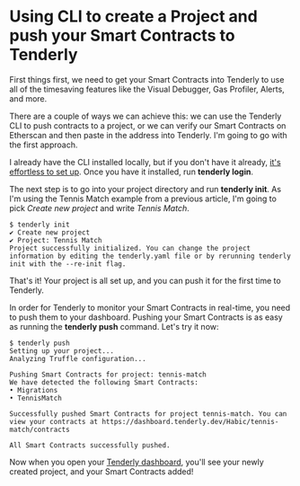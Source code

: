 # Using CLI to create a Project and push your Smart Contracts to Tenderly

First things first, we need to get your Smart Contracts into Tenderly to use all of the timesaving features like the Visual Debugger, Gas Profiler, Alerts, and more.

There are a couple of ways we can achieve this: we can use the Tenderly CLI to push contracts to a project, or we can verify our Smart Contracts on Etherscan and then paste in the address into Tenderly. I'm going to go with the first approach.

I already have the CLI installed locally, but if you don't have it already, [it's effortless to set up](https://github.com/Tenderly/tenderly-cli?utm_source=blog&utm_medium=post&utm_campaign=10_ways&utm_content=cli_setup#installation). Once you have it installed, run **tenderly login**.

The next step is to go into your project directory and run **tenderly init**. As I'm using the Tennis Match example from a previous article, I'm going to pick _Create new project_ and write _Tennis Match_.

```text
$ tenderly init
✔ Create new project
✔ Project: Tennis Match
Project successfully initialized. You can change the project information by editing the tenderly.yaml file or by rerunning tenderly init with the --re-init flag.
```

That's it! Your project is all set up, and you can push it for the first time to Tenderly.

In order for Tenderly to monitor your Smart Contracts in real-time, you need to push them to your dashboard. Pushing your Smart Contracts is as easy as running the **tenderly push** command. Let's try it now:

```text
$ tenderly push
Setting up your project...
Analyzing Truffle configuration...

Pushing Smart Contracts for project: tennis-match
We have detected the following Smart Contracts:
• Migrations
• TennisMatch

Successfully pushed Smart Contracts for project tennis-match. You can view your contracts at https://dashboard.tenderly.dev/Habic/tennis-match/contracts

All Smart Contracts successfully pushed.
```

Now when you open your [Tenderly dashboard](https://dashboard.tenderly.co/?utm_source=blog&utm_medium=post&utm_campaign=10_ways&utm_content=your_tenderly_dashboard), you'll see your newly created project, and your Smart Contracts added!

